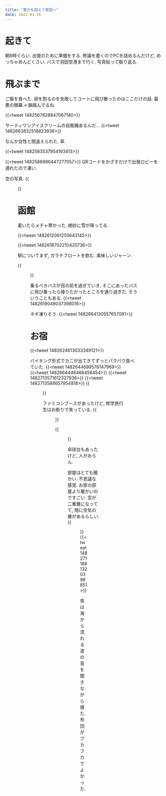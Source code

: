 ```yaml
---
title: "重力を超えて雪国へ"
date: 2022-01-16
---
```


# 起きて
朝8時ぐらい. 出発のために準備をする. 修論を書くのでPCを詰めるんだけど, めっちゃめんどくさい. バスで羽田空港まで行く. 写真貼って振り返る.

# 飛ぶまで
ご飯を食べた. 卵を割るのを失敗してコートに飛び散ったのはここだけの話. 最悪の開幕.←韻踏んでるね

{{<tweet 1482567828847067140>}}

サーティワンアイスクリームの自販機あるんだ...
{{<tweet 1482663832518823936>}}

なんか女性と間違えられた. 草.

{{<tweet 1482583537954193413>}}

{{<tweet 1482586996447277057>}}
QRコードをかざすだけで出発ロビーを通れたので凄い.

空の写真.
{{<figure src="/media/2022-01-16-fly.jpeg" alt="fly">}}

# 函館
着いたらメチャ寒かった. 絶妙に雪が降ってる.


{{<tweet 1482612061255643145>}}


{{<tweet 1482618702210420736>}}

駅についてまず, ガラナフロートを飲む. 美味しいジャーン.

{{<figure src="/media/2022-01-16-ice.jpeg" alt="ice">}}

乗るべきバスが目の前を過ぎていき, そこにあったバスに飛び乗ったら降りたかったところを通り過ぎた. そういうこともある.
{{<tweet 1482619049037398016>}}

ネギ凍りそう.
{{<tweet 1482664130557657091>}}
# お宿
{{<tweet 1482624613033349121>}}

バイキング形式でカニが出てきてずっとパクパク食べていた.
{{<tweet 1482644699576147969>}}
{{<tweet 1482664446468456454>}}
{{<tweet 1482713571612327936>}}
{{<tweet 1482713588657954818>}}
{{<figure src="/media/2022-01-16-dinner.jpeg" alt="dinner">}}

ファミコンブースがあったけど, 修学旅行生はお断りで笑っている.
{{<figure src="/media/2022-01-16-game.jpeg" alt="game">}}

{{<figure src="/media/2022-01-16-game2.jpeg" alt="game2">}}

卓球台もあったけど, 人がおらん.

部屋はとても暖かい. 不思議な感覚. お家の部屋より暖かいのですごい. 窓が二重層になってて, 間に空気の層があるらしい.
{{<figure src="/media/2022-01-16-window.jpeg" alt="window">}}
{{<tweet 1482711881320398851>}}

夜は海から流れる波の音を聞きながら寝た. 布団がフカフカでよかった.